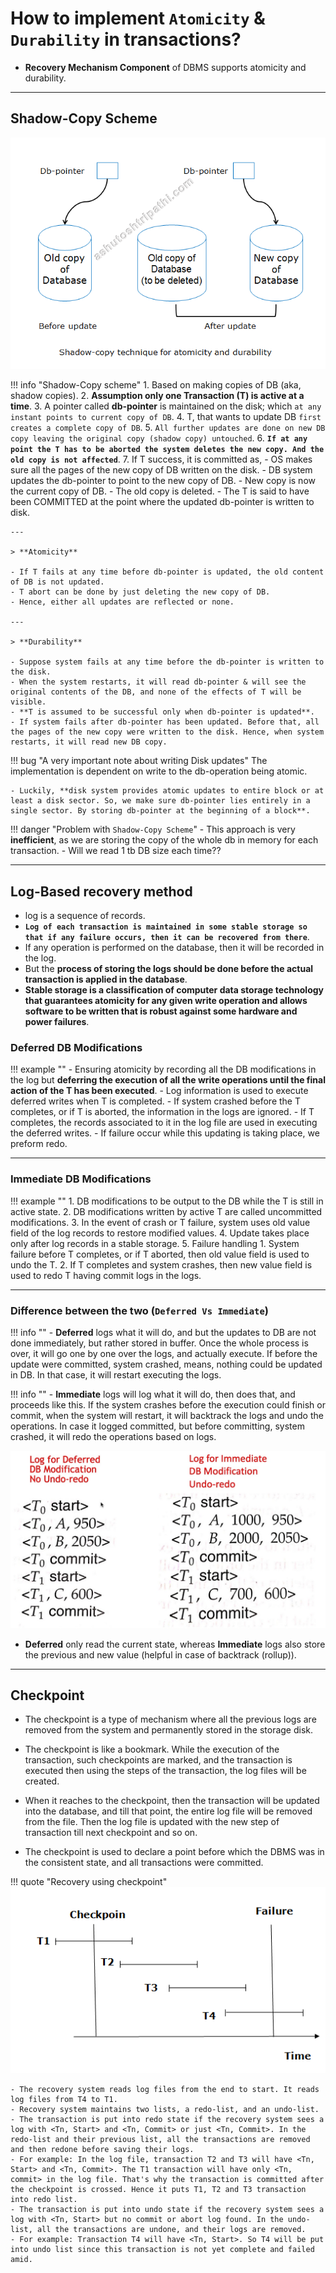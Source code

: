 # How to implement `Atomicity` & `Durability` in transactions?

- **Recovery Mechanism Component** of DBMS supports atomicity and durability.

---

## Shadow-Copy Scheme

![shadow-copy scheme](../../images/dbms/shadowcopy.png)

!!! info "Shadow-Copy scheme"
    1. Based on making copies of DB (aka, shadow copies).
    2. **Assumption only one Transaction (T) is active at a time**.
    3. A pointer called **db-pointer** is maintained on the disk; which `at any instant points to current copy of DB`.
    4. T, that wants to update DB `first creates a complete copy of DB`.
    5. `All further updates are done on new DB copy leaving the original copy (shadow copy) untouched`.
    6. **`If at any point the T has to be aborted the system deletes the new copy. And the old copy is not affected`**.
    7. If T success, it is committed as,
        - OS makes sure all the pages of the new copy of DB written on the disk.
        - DB system updates the db-pointer to point to the new copy of DB.
        -  New copy is now the current copy of DB.
        -  The old copy is deleted.
        -  The T is said to have been COMMITTED at the point where the updated db-pointer is written to disk.

    ---

    > **Atomicity**

    - If T fails at any time before db-pointer is updated, the old content of DB is not updated.
    - T abort can be done by just deleting the new copy of DB.
    - Hence, either all updates are reflected or none.

    ---

    > **Durability**

    - Suppose system fails at any time before the db-pointer is written to the disk.
    - When the system restarts, it will read db-pointer & will see the original contents of the DB, and none of the effects of T will be visible.
    - **T is assumed to be successful only when db-pointer is updated**.
    - If system fails after db-pointer has been updated. Before that, all the pages of the new copy were written to the disk. Hence, when system restarts, it will read new DB copy.

!!! bug "A very important note about writing Disk updates"
    The implementation is dependent on write to the db-operation being atomic.

    - Luckily, **disk system provides atomic updates to entire block or at least a disk sector. So, we make sure db-pointer lies entirely in a single sector. By storing db-pointer at the beginning of a block**.

!!! danger "Problem with `Shadow-Copy Scheme`"
    - This approach is very **inefficient**, as we are storing the copy of the whole db in memory for each transaction.
    - Will we read 1 tb DB size each time??

---

## Log-Based recovery method

- log is a sequence of records.
- **`Log of each transaction is maintained in some stable storage so that if any failure occurs, then it can be recovered from there`**.
- If any operation is performed on the database, then it will be recorded in the log.
- But the **process of storing the logs should be done before the actual transaction is applied in the database**.
- **Stable storage is a classification of computer data storage technology that guarantees atomicity for any given write operation and allows software to be written that is robust against some hardware and power failures**.

### Deferred DB Modifications

!!! example ""
    - Ensuring atomicity by recording all the DB modifications in the log but **deferring the execution of all the write operations until the final action of the T has been executed**.
    - Log information is used to execute deferred writes when T is completed.
    - If system crashed before the T completes, or if T is aborted, the information in the logs are ignored.
    - If T completes, the records associated to it in the log file are used in executing the deferred writes.
    - If failure occur while this updating is taking place, we preform redo.

---

### Immediate DB Modifications

!!! example ""
    1. DB modifications to be output to the DB while the T is still in active state.
    2. DB modifications written by active T are called uncommitted modifications.
    3. In the event of crash or T failure, system uses old value field of the log records to restore modified values.
    4. Update takes place only after log records in a stable storage.
    5. Failure handling
        1. System failure before T completes, or if T aborted, then old value field is used to undo the T.
        2. If T completes and system crashes, then new value field is used to redo T having commit logs in the logs.

---

### Difference between the two (`Deferred Vs Immediate`)

!!! info ""
    - **Deferred** logs what it will do, and but the updates to DB are not done immediately, but rather stored in buffer. Once the whole process is over, it will go one by one over the logs, and actually execute. If before the update were committed, system crashed, means, nothing could be updated in DB. In that case, it will restart executing the logs.

!!! info ""
    - **Immediate** logs will log what it will do, then does that, and proceeds like this. If the system crashes before the execution could finish or commit, when the system will restart, it will backtrack the logs and undo the operations. In case it logged committed, but before committing, system crashed, it will redo the operations based on logs.

![difference](../../images/dbms/log-db-modification.jpg)

- **Deferred** only read the current state, whereas **Immediate** logs also store the previous and new value (helpful in case of backtrack (rollup)).

---

## Checkpoint

- The checkpoint is a type of mechanism where all the previous logs are removed from the system and permanently stored in the storage disk.

- The checkpoint is like a bookmark. While the execution of the transaction, such checkpoints are marked, and the transaction is executed then using the steps of the transaction, the log files will be created.

- When it reaches to the checkpoint, then the transaction will be updated into the database, and till that point, the entire log file will be removed from the file. Then the log file is updated with the new step of transaction till next checkpoint and so on.

- The checkpoint is used to declare a point before which the DBMS was in the consistent state, and all transactions were committed.

!!! quote "Recovery using checkpoint"
    ![checkpoint](../../images/dbms/dbms-checkpoint.png)

    - The recovery system reads log files from the end to start. It reads log files from T4 to T1.
    - Recovery system maintains two lists, a redo-list, and an undo-list.
    - The transaction is put into redo state if the recovery system sees a log with <Tn, Start> and <Tn, Commit> or just <Tn, Commit>. In the redo-list and their previous list, all the transactions are removed and then redone before saving their logs.
    - For example: In the log file, transaction T2 and T3 will have <Tn, Start> and <Tn, Commit>. The T1 transaction will have only <Tn, commit> in the log file. That's why the transaction is committed after the checkpoint is crossed. Hence it puts T1, T2 and T3 transaction into redo list.
    - The transaction is put into undo state if the recovery system sees a log with <Tn, Start> but no commit or abort log found. In the undo-list, all the transactions are undone, and their logs are removed.
    - For example: Transaction T4 will have <Tn, Start>. So T4 will be put into undo list since this transaction is not yet complete and failed amid.
